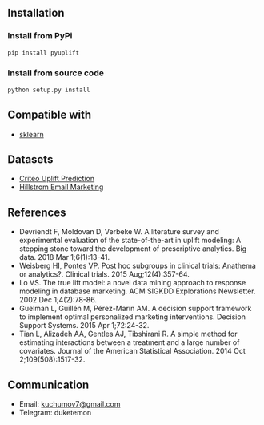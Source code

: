 ## Installation
### Install from PyPi
```bash
pip install pyuplift
```
### Install from source code
```bash
python setup.py install
```

## Compatible with
* [sklearn](https://github.com/scikit-learn/scikit-learn)

## Datasets
* [Criteo Uplift Prediction](http://ailab.criteo.com/criteo-uplift-prediction-dataset)
* [Hillstrom Email Marketing](https://blog.minethatdata.com/2008/05/best-answer-e-mail-analytics-challenge.html)

## References
* Devriendt F, Moldovan D, Verbeke W. A literature survey and experimental evaluation of the state-of-the-art in uplift modeling: A stepping stone toward the development of prescriptive analytics. Big data. 2018 Mar 1;6(1):13-41.
* Weisberg HI, Pontes VP. Post hoc subgroups in clinical trials: Anathema or analytics?. Clinical trials. 2015 Aug;12(4):357-64.
* Lo VS. The true lift model: a novel data mining approach to response modeling in database marketing. ACM SIGKDD Explorations Newsletter. 2002 Dec 1;4(2):78-86.
* Guelman L, Guillén M, Pérez-Marín AM. A decision support framework to implement optimal personalized marketing interventions. Decision Support Systems. 2015 Apr 1;72:24-32.
* Tian L, Alizadeh AA, Gentles AJ, Tibshirani R. A simple method for estimating interactions between a treatment and a large number of covariates. Journal of the American Statistical Association. 2014 Oct 2;109(508):1517-32.

## Communication
* Email: kuchumov7@gmail.com
* Telegram: duketemon
